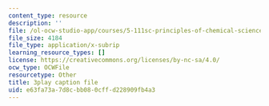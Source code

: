 ```yaml
---
content_type: resource
description: ''
file: /ol-ocw-studio-app/courses/5-111sc-principles-of-chemical-science-fall-2014/e63fa73a7d8cbb080cffd228909fb4a3_xB8xRCSyQlY.srt
file_size: 4184
file_type: application/x-subrip
learning_resource_types: []
license: https://creativecommons.org/licenses/by-nc-sa/4.0/
ocw_type: OCWFile
resourcetype: Other
title: 3play caption file
uid: e63fa73a-7d8c-bb08-0cff-d228909fb4a3
---
```

